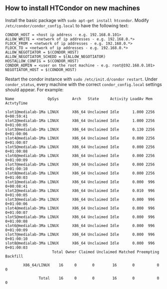 ## How to install HTCondor on new machines

Install the basic package with `sudo apt-get install htcondor`. Modify `/etc/condor/condor_config.local` to have the following text:

```
CONDOR_HOST = <host ip address - e.g. 192.168.0.101>
ALLOW_WRITE = <network of ip addresses - e.g. 192.168.0.*>
FLOCK_FROM = <network of ip addresses - e.g. 192.168.0.*>
FLOCK_TO = <network of ip addresses - e.g. 192.168.0.*>
ALLOW_NEGOTIATOR = $(CONDOR_HOST)
ALLOW_NEGOTIATOR_SCHEDD = $(ALLOW_NEGOTIATOR)
HOSTALLOW_CONFIG = $(CONDOR_HOST)
CONDOR_ADMIN = <user on the root machine - e.g. root@192.168.0.101>
NEGOTIATOR_HOST = $(CONDOR_HOST)
``` 

Restart the condor instance with `sudo /etc/init.d/condor restart`. Under `condor_status`, every machine with the correct `condor_config.local` settings should appear. For example:
```
Name               OpSys      Arch   State     Activity LoadAv Mem   ActvtyTime

slot1@medialab-1Ma LINUX      X86_64 Unclaimed Idle      1.000 2256  0+00:59:41
slot2@medialab-1Ma LINUX      X86_64 Unclaimed Idle      1.000 2256  0+01:00:05
slot3@medialab-1Ma LINUX      X86_64 Unclaimed Idle      0.130 2256  0+01:00:06
slot4@medialab-1Ma LINUX      X86_64 Unclaimed Idle      0.000 2256  0+01:00:07
slot5@medialab-1Ma LINUX      X86_64 Unclaimed Idle      0.000 2256  0+01:00:08
slot6@medialab-1Ma LINUX      X86_64 Unclaimed Idle      0.000 2256  0+01:00:09
slot7@medialab-1Ma LINUX      X86_64 Unclaimed Idle      0.000 2256  0+01:00:10
slot8@medialab-1Ma LINUX      X86_64 Unclaimed Idle      0.000 2256  0+01:00:03
slot1@medialab-3Ma LINUX      X86_64 Unclaimed Idle      0.000  996  0+00:08:41
slot2@medialab-3Ma LINUX      X86_64 Unclaimed Idle      0.010  996  0+01:00:05
slot3@medialab-3Ma LINUX      X86_64 Unclaimed Idle      0.000  996  0+01:00:06
slot4@medialab-3Ma LINUX      X86_64 Unclaimed Idle      0.000  996  0+01:00:07
slot5@medialab-3Ma LINUX      X86_64 Unclaimed Idle      0.000  996  0+01:00:08
slot6@medialab-3Ma LINUX      X86_64 Unclaimed Idle      0.000  996  0+01:00:09
slot7@medialab-3Ma LINUX      X86_64 Unclaimed Idle      0.000  996  0+01:00:10
slot8@medialab-3Ma LINUX      X86_64 Unclaimed Idle      0.000  996  0+01:00:03
                     Total Owner Claimed Unclaimed Matched Preempting Backfill

        X86_64/LINUX    16     0       0        16       0          0        0

               Total    16     0       0        16       0          0        0
```
